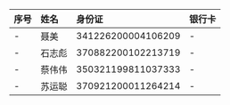 |序号|姓名|身份证|银行卡|
|:-|:-|:-|:-|
|-|聂美|341226200004106209|-|
|-|石志彪|370882200102213719|-|
|-|蔡伟伟|350321199811037333|-|
|-|苏运聪|370921200011264214|-|
